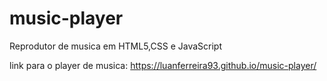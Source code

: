 # music-player
Reprodutor de musica em HTML5,CSS e JavaScript

link para o player de musica: https://luanferreira93.github.io/music-player/
